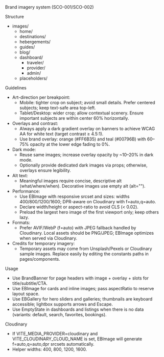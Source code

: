 Brand imagery system (SCO-001/SCO-002)

Structure
- images/
  - home/
  - destinations/
  - hebergements/
  - guides/
  - blog/
  - dashboard/
    - traveler/
    - provider/
    - admin/
  - placeholders/

Guidelines
- Art-direction per breakpoint:
  - Mobile: tighter crop on subject; avoid small details. Prefer centered subjects; keep text-safe area top-left.
  - Tablet/Desktop: wider crop; allow contextual scenery. Ensure important subjects are within center 60% horizontally.
- Overlays and contrast:
  - Always apply a dark gradient overlay on banners to achieve WCAG AA for white text (target contrast ≥ 4.5:1).
  - Use brand overlay: orange (#FF6B35) and teal (#00796B) with 60–75% opacity at the lower edge fading to 0%.
- Dark mode:
  - Reuse same images; increase overlay opacity by ~10–20% in dark mode.
  - Optionally provide dedicated dark images via props; otherwise, overlays ensure legibility.
- Alt text:
  - Meaningful images require concise, descriptive alt (what/where/when). Decorative images use empty alt (alt="").
- Performance:
  - Use EBImage with responsive srcset and sizes: widths 400/800/1200/1600; DPR-aware on Cloudinary with f=auto,q=auto.
  - Declare width/height or aspect-ratio to avoid CLS (< 0.02).
  - Preload the largest hero image of the first viewport only; keep others lazy.
- Formats:
  - Prefer AVIF/WebP (f=auto) with JPEG fallback handled by Cloudinary. Local assets should be PNG/JPEG; EBImage optimizes when served via Cloudinary.
- Credits for temporary imagery:
  - Temporary assets may come from Unsplash/Pexels or Cloudinary sample images. Replace easily by editing the constants paths in pages/components.

Usage
- Use BrandBanner for page headers with image + overlay + slots for title/subtitle/CTA.
- Use EBImage for cards and inline images; pass aspectRatio to reserve layout space.
- Use EBGallery for hero sliders and galleries; thumbnails are keyboard accessible; lightbox supports arrows and Escape.
- Use EmptyState in dashboards and listings when there is no data (variants: default, search, favorites, bookings).

Cloudinary
- If VITE_MEDIA_PROVIDER=cloudinary and VITE_CLOUDINARY_CLOUD_NAME is set, EBImage will generate f=auto,q=auto,dpr srcsets automatically.
- Helper widths: 400, 800, 1200, 1600.

